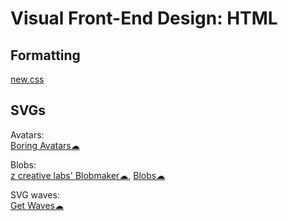 # Visual Front-End Design: HTML

## Formatting

[new.css](https://newcss.net/)

## SVGs

Avatars:  
[Boring Avatars☁](https://boringavatars.com/)

Blobs:  
[z creative labs' Blobmaker☁](https://www.blobmaker.app/),
[Blobs☁](https://blobs.app/)

SVG waves:  
[Get Waves☁](https://getwaves.io/)
